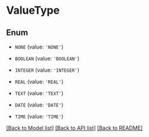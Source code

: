 # ValueType


## Enum

* `NONE` (value: `'NONE'`)

* `BOOLEAN` (value: `'BOOLEAN'`)

* `INTEGER` (value: `'INTEGER'`)

* `REAL` (value: `'REAL'`)

* `TEXT` (value: `'TEXT'`)

* `DATE` (value: `'DATE'`)

* `TIME` (value: `'TIME'`)

[[Back to Model list]](../README.md#documentation-for-models) [[Back to API list]](../README.md#documentation-for-api-endpoints) [[Back to README]](../README.md)


